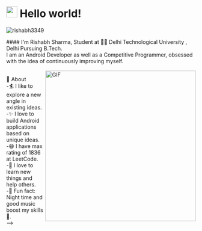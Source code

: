 
# <img src="https://github.com/TheDudeThatCode/TheDudeThatCode/blob/master/Assets/Hi.gif" width="29px"> Hello world!&nbsp;
<p align="left"> <img src="https://komarev.com/ghpvc/?username=rishabh3349" alt="rishabh3349" /> </p>
#### I'm Rishabh Sharma, Student at 👨‍💻 Delhi Technological University , Delhi Pursuing B.Tech. <br>  I am an Android Developer as well as a Competitive Programmer, obsessed with the idea of continuously improving myself.<br>
 <br>
<img align="right" alt="GIF" src="https://physicsgurukul.files.wordpress.com/2019/02/character-1.gif" width="400px" />

🧐 About <br>
-🏄‍ I like to explore a new angle in existing ideas.<br>
-✨ I love to build Android applications based on unique ideas.<br>
-😄 I have max rating of 1836 at LeetCode.<br>
-🌱 I love to learn new things and help others.<br>
-🎨 Fun fact: Night time and good music boost my skills🌚.<br>
-->
